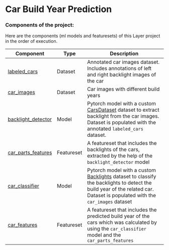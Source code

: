 # Car Build Year Prediction

### Components of the project:
Here are the components (ml models and featuresets) of this Layer project in the order of execution.

| Component  | Type | Description |
| ------------- | ------------- | ------------- |
| [labeled_cars](https://github.com/mecevit/car_classifier/tree/main/data/dataset_labeled_cars)  | Dataset | Annotated car images dataset. Includes annotations of left and right backlight images of the car |
| [car_images](https://github.com/mecevit/car_classifier/tree/main/data/dataset_car_images)  | Dataset | Car images with different build years |
| [backlight_detector](https://github.com/mecevit/car_classifier/tree/main/models/backlight_detector)  | Model | Pytorch model with a custom [CarsDataset](https://github.com/mecevit/car_classifier/blob/main/models/backlight_detector/cars_dataset.py) dataset to extract backlight from the car images. Dataset is populated with the annotated `labeled_cars` dataset. |
| [car_parts_features](https://github.com/mecevit/car_classifier/tree/main/data/features/car_parts_features)  | Featureset | A featureset that includes the backlights of the cars, extracted by the help of the `backlight_detector` model  |
| [car_classifier](https://github.com/mecevit/car_classifier/tree/main/models/car_classifier)  | Model | Pytorch model with a custom [Backlights](https://github.com/mecevit/car_classifier/blob/main/models/car_classifier/backlights_dataset.py) dataset to classify the backlights to detect the build year of the related car. Dataset is populated with the `car_images` dataset |
| [car_features](https://github.com/mecevit/car_classifier/tree/main/data/features/car_features)  | Featureset | A featureset that includes the predicted build year of the cars which was calculated by using the `car_classifier` model and the `car_parts_features` |


